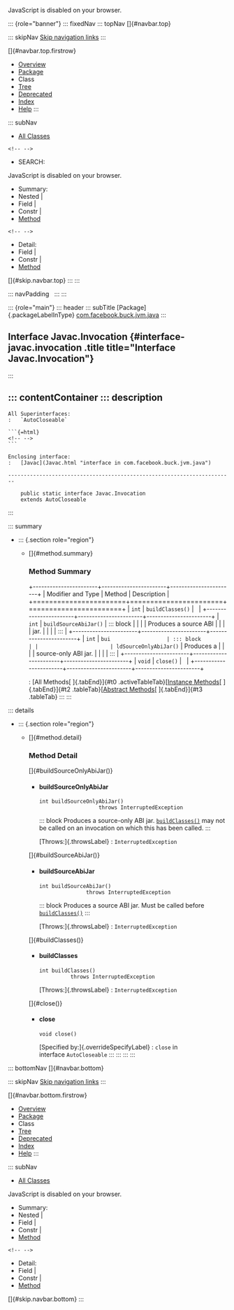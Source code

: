 <div>

JavaScript is disabled on your browser.

</div>

::: {role="banner"}
::: fixedNav
::: topNav
[]{#navbar.top}

::: skipNav
[Skip navigation links](#skip.navbar.top "Skip navigation links")
:::

[]{#navbar.top.firstrow}

-   [Overview](../../../../../index.html)
-   [Package](package-summary.html)
-   Class
-   [Tree](package-tree.html)
-   [Deprecated](../../../../../deprecated-list.html)
-   [Index](../../../../../index-all.html)
-   [Help](../../../../../help-doc.html)
:::

::: subNav
-   [All Classes](../../../../../allclasses.html)

```{=html}
<!-- -->
```
-   SEARCH:

<div>

<div>

JavaScript is disabled on your browser.

</div>

</div>

<div>

-   Summary: 
-   Nested \| 
-   Field \| 
-   Constr \| 
-   [Method](#method.summary)

```{=html}
<!-- -->
```
-   Detail: 
-   Field \| 
-   Constr \| 
-   [Method](#method.detail)

</div>

[]{#skip.navbar.top}
:::
:::

::: navPadding
 
:::
:::

::: {role="main"}
::: header
::: subTitle
[Package]{.packageLabelInType} [com.facebook.buck.jvm.java](package-summary.html)
:::

## Interface Javac.Invocation {#interface-javac.invocation .title title="Interface Javac.Invocation"}
:::

::: contentContainer
::: description
-   

    All Superinterfaces:
    :   `AutoCloseable`

    ```{=html}
    <!-- -->
    ```

    Enclosing interface:
    :   [Javac](Javac.html "interface in com.facebook.buck.jvm.java")

    ------------------------------------------------------------------------

        public static interface Javac.Invocation
        extends AutoCloseable
:::

::: summary
-   ::: {.section role="region"}
    -   []{#method.summary}

        ### Method Summary

        +-----------------------+-----------------------+-----------------------+
        | Modifier and Type     | Method                | Description           |
        +=======================+=======================+=======================+
        | `int`                 | `buildClasses()`      |                       |
        +-----------------------+-----------------------+-----------------------+
        | `int`                 | `buildSourceAbiJar()` | ::: block             |
        |                       |                       | Produces a source ABI |
        |                       |                       | jar.                  |
        |                       |                       | :::                   |
        +-----------------------+-----------------------+-----------------------+
        | `int`                 | `bui                  | ::: block             |
        |                       | ldSourceOnlyAbiJar()` | Produces a            |
        |                       |                       | source-only ABI jar.  |
        |                       |                       | :::                   |
        +-----------------------+-----------------------+-----------------------+
        | `void`                | `close()`             |                       |
        +-----------------------+-----------------------+-----------------------+

        : [All Methods[ ]{.tabEnd}]{#t0 .activeTableTab}[[Instance
        Methods](javascript:show(2);)[ ]{.tabEnd}]{#t2
        .tableTab}[[Abstract
        Methods](javascript:show(4);)[ ]{.tabEnd}]{#t3 .tableTab}
    :::
:::

::: details
-   ::: {.section role="region"}
    -   []{#method.detail}

        ### Method Detail

        []{#buildSourceOnlyAbiJar()}

        -   #### buildSourceOnlyAbiJar

            ``` methodSignature
            int buildSourceOnlyAbiJar()
                               throws InterruptedException
            ```

            ::: block
            Produces a source-only ABI jar.
            [`buildClasses()`](#buildClasses()) may not be called on an
            invocation on which this has been called.
            :::

            [Throws:]{.throwsLabel}
            :   `InterruptedException`

        []{#buildSourceAbiJar()}

        -   #### buildSourceAbiJar

            ``` methodSignature
            int buildSourceAbiJar()
                           throws InterruptedException
            ```

            ::: block
            Produces a source ABI jar. Must be called before
            [`buildClasses()`](#buildClasses())
            :::

            [Throws:]{.throwsLabel}
            :   `InterruptedException`

        []{#buildClasses()}

        -   #### buildClasses

            ``` methodSignature
            int buildClasses()
                      throws InterruptedException
            ```

            [Throws:]{.throwsLabel}
            :   `InterruptedException`

        []{#close()}

        -   #### close

            ``` methodSignature
            void close()
            ```

            [Specified by:]{.overrideSpecifyLabel}
            :   `close` in interface `AutoCloseable`
    :::
:::
:::
:::

::: bottomNav
[]{#navbar.bottom}

::: skipNav
[Skip navigation links](#skip.navbar.bottom "Skip navigation links")
:::

[]{#navbar.bottom.firstrow}

-   [Overview](../../../../../index.html)
-   [Package](package-summary.html)
-   Class
-   [Tree](package-tree.html)
-   [Deprecated](../../../../../deprecated-list.html)
-   [Index](../../../../../index-all.html)
-   [Help](../../../../../help-doc.html)
:::

::: subNav
-   [All Classes](../../../../../allclasses.html)

<div>

<div>

JavaScript is disabled on your browser.

</div>

</div>

<div>

-   Summary: 
-   Nested \| 
-   Field \| 
-   Constr \| 
-   [Method](#method.summary)

```{=html}
<!-- -->
```
-   Detail: 
-   Field \| 
-   Constr \| 
-   [Method](#method.detail)

</div>

[]{#skip.navbar.bottom}
:::
